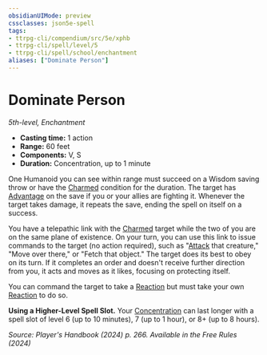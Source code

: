```yaml
---
obsidianUIMode: preview
cssclasses: json5e-spell
tags:
- ttrpg-cli/compendium/src/5e/xphb
- ttrpg-cli/spell/level/5
- ttrpg-cli/spell/school/enchantment
aliases: ["Dominate Person"]
---
```

# Dominate Person
*5th-level, Enchantment*  

- **Casting time:** 1 action
- **Range:** 60 feet
- **Components:** V, S
- **Duration:** Concentration, up to 1 minute

One Humanoid you can see within range must succeed on a Wisdom saving throw or have the [Charmed](conditions.md#Charmed) condition for the duration. The target has [Advantage](advantage-xphb.md) on the save if you or your allies are fighting it. Whenever the target takes damage, it repeats the save, ending the spell on itself on a success.

You have a telepathic link with the [Charmed](conditions.md#Charmed) target while the two of you are on the same plane of existence. On your turn, you can use this link to issue commands to the target (no action required), such as "[Attack](actions.md#Attack) that creature," "Move over there," or "Fetch that object." The target does its best to obey on its turn. If it completes an order and doesn't receive further direction from you, it acts and moves as it likes, focusing on protecting itself.

You can command the target to take a [Reaction](reaction-xphb.md) but must take your own [Reaction](reaction-xphb.md) to do so.

**Using a Higher-Level Spell Slot.** Your [Concentration](conditions.md#Concentration) can last longer with a spell slot of level 6 (up to 10 minutes), 7 (up to 1 hour), or 8+ (up to 8 hours).

*Source: Player's Handbook (2024) p. 266. Available in the Free Rules (2024)*